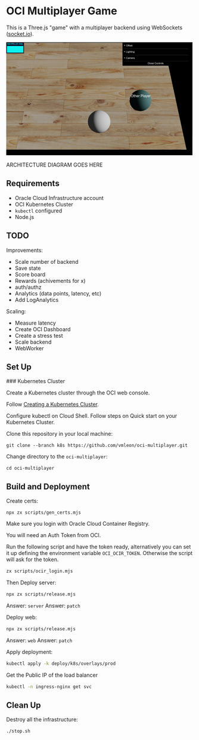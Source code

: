 # OCI Multiplayer Game

This is a Three.js "game" with a multiplayer backend using WebSockets ([socket.io](https://socket.io/)).

![Screenshot](images/screenshot.png)

ARCHITECTURE DIAGRAM GOES HERE

## Requirements

- Oracle Cloud Infrastructure account
- OCI Kubernetes Cluster
- `kubectl` configured
- Node.js

## TODO

Improvements:

- Scale number of backend
- Save state
- Score board
- Rewards (achivements for x)
- auth/authz
- Analytics (data points, latency, etc)
- Add LogAnalytics

Scaling:

- Measure latency
- Create OCI Dashboard
- Create a stress test
- Scale backend
- WebWorker

## Set Up


### Kubernetes Cluster

Create a Kubernetes cluster through the OCI web console.

Follow [Creating a Kubernetes Cluster](https://docs.oracle.com/en-us/iaas/Content/ContEng/Tasks/contengcreatingclusterusingoke.htm).

Configure kubectl on Cloud Shell. Follow steps on Quick start on your Kubernetes Cluster.

Clone this repository in your local machine:

```
git clone --branch k8s https://github.com/vmleon/oci-multiplayer.git
```

Change directory to the `oci-multiplayer`:

```
cd oci-multiplayer
```

## Build and Deployment

Create certs:
```
npx zx scripts/gen_certs.mjs
```

Make sure you login with Oracle Cloud Container Registry.

You will need an Auth Token from OCI.

Run the following script and have the token ready, alternatively you can set it up defining the environment variable `OCI_OCIR_TOKEN`. Otherwise the script will ask for the token.

```bash
zx scripts/ocir_login.mjs
```

Then 
Deploy server:
```bash
npx zx scripts/release.mjs
```

Answer: `server`
Answer: `patch`

Deploy web:
```bash
npx zx scripts/release.mjs
```

Answer: `web`
Answer: `patch`

Apply deployment:
```bash
kubectl apply -k deploy/k8s/overlays/prod
```

Get the Public IP of the load balancer
```bash
kubectl -n ingress-nginx get svc
```


## Clean Up

Destroy all the infrastructure:

```
./stop.sh
```
